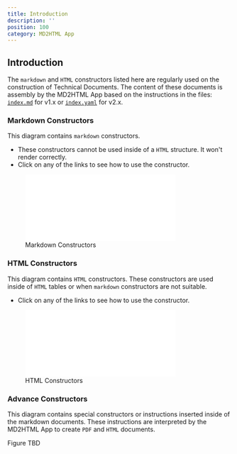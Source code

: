 ```yaml
---
title: Introduction
description: ''
position: 100
category: MD2HTML App
---
```


## Introduction

The `markdown` and `HTML` constructors listed here are regularly used on the construction of Technical Documents. The content of these documents is assembly by the MD2HTML App based on the instructions in the files: [`index.md`](/md2html-setup#md2html-v1x) for v1.x or [`index.yaml`](/md2html-setup#md2html-v2x) for v2.x.

### Markdown Constructors
This diagram contains `markdown` constructors.
* These constructors cannot be used inside of a `HTML` structure. It won't render correctly.
* Click on any of the links to see how to use the constructor.

<figure>
<embed style="width: 80%" src="images/basic-constr1.drawio.svg" alt="Markdown Constructors">
    <figcaption>Markdown Constructors</figcaption>
</figure>

### HTML Constructors
This diagram contains `HTML` constructors. These constructors are used inside of `HTML` tables or when `markdown` constructors are not suitable.
* Click on any of the links to see how to use the constructor.

<figure>
<embed style="width: 80%" src="images/extended-constr-graph1.drawio.svg" alt="HTML Constructors">
    <figcaption>HTML Constructors</figcaption>
</figure>

### Advance Constructors
This diagram contains special constructors or instructions inserted inside of the markdown documents. These instructions are interpreted by the MD2HTML App to create `PDF` and `HTML` documents.

Figure TBD